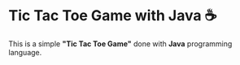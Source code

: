 # Tic Tac Toe Game with Java :coffee:

This is a simple **"Tic Tac Toe Game"** done with **Java** programming language.
